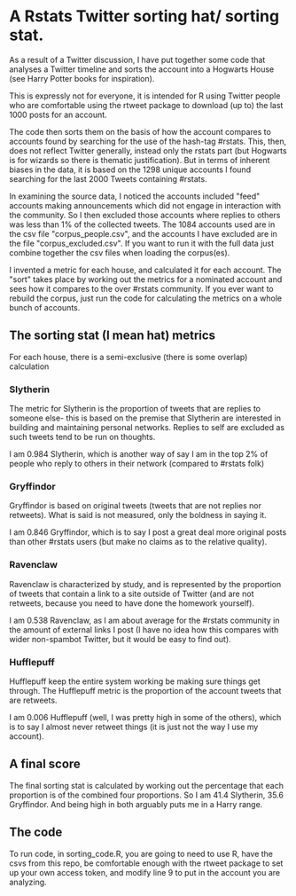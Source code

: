 # A Rstats Twitter sorting hat/ sorting stat.

As a result of a Twitter discussion, I have put together some code that analyses a Twitter timeline and sorts the account into a Hogwarts House (see Harry Potter books for inspiration).

This is expressly not for everyone, it is intended for R using Twitter people who are comfortable using the rtweet package to download (up to) the last 1000 posts for an account.

The code then sorts them on the basis of how the account compares to accounts found by searching for the use of the hash-tag #rstats. This, then, does not reflect Twitter generally, instead only the rstats part (but Hogwarts is for wizards so there is thematic justification). But in terms of inherent biases in the data, it is based on the 1298 unique accounts I found searching for the last 2000 Tweets containing #rstats.

In examining the source data, I noticed the accounts included "feed" accounts making announcements which did not engage in interaction with the community. So I then excluded those accounts where replies to others was less than 1% of the collected tweets. The 1084 accounts used are in the csv file "corpus_people.csv", and the accounts I have excluded are in the file "corpus_excluded.csv". If you want to run it with the full data just combine together the csv files when loading the corpus(es).

I invented a metric for each house, and calculated it for each account. The "sort" takes place by working out the metrics for a nominated account and sees how it compares to the over #rstats community. If you ever want to rebuild the corpus, just run the code for calculating the metrics on a whole bunch of accounts.

## The sorting stat (I mean hat) metrics

For each house, there is a semi-exclusive (there is some overlap) calculation 

### Slytherin

The metric for Slytherin is the proportion of tweets that are replies to someone else- this is based on the premise that Slytherin are interested in building and maintaining personal networks. Replies to self are excluded as such tweets tend to be run on thoughts.

I am 0.984 Slytherin, which is another way of say I am in the top 2% of people who reply to others in their network (compared to #rstats folk)

### Gryffindor

Gryffindor is based on original tweets (tweets that are not replies nor retweets). What is said is not measured, only the boldness in saying it.

I am 0.846 Gryffindor, which is to say I post a great deal more original posts than other #rstats users (but make no claims as to the relative quality).

### Ravenclaw

Ravenclaw is characterized by study, and is represented by the proportion of tweets that contain a link to a site outside of Twitter (and are not retweets, because you need to have done the homework yourself).

I am 0.538 Ravenclaw, as I am about average for the #rstats community in the amount of external links I post (I have no idea how this compares with wider non-spambot Twitter, but it would be easy to find out).

### Hufflepuff

Hufflepuff keep the entire system working be making sure things get through. The Hufflepuff metric is the proportion of the account tweets that are retweets.

I am 0.006 Hufflepuff (well, I was pretty high in some of the others), which is to say I almost never retweet things (it is just not the way I use my account).

## A final score

The final sorting stat is calculated by working out the percentage that each proportion is of the combined four proportions. So I am 41.4 Slytherin, 35.6 Gryffindor. And being high in both arguably puts me in a Harry range.

## The code 

To run code, in sorting_code.R, you are going to need to use R, have the csvs from this repo, be comfortable enough with the rtweet package to set up your own access token, and modify line 9 to put in the account you are analyzing.


